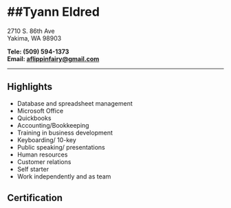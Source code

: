 ##Tyann Eldred
================
2710 S. 86th Ave          
Yakima, WA 98903          
    
**Tele: (509) 594-1373**  
**Email: aflippinfairy@gmail.com**
* * * * *
Highlights
--------------
  + Database and spreadsheet management  
  + Microsoft Office
  + Quickbooks
  + Accounting/Bookkeeping
  + Training in business development
  + Keyboarding/ 10-key
  + Public speaking/ presentations
  + Human resources
  + Customer relations
  + Self starter
  + Work independently and as team

Certification
---------------
